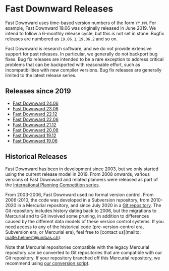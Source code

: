 # Fast Downward Releases

Fast Downward uses time-based version numbers of the form `YY.MM`. For
example, Fast Downward 19.06 was originally released in June 2019. We
intend to follow a 6-monthly release cycle, but this is not set in
stone. Bugfix releases are numbered as `19.06.1`, `19.06.2` and so
on.

Fast Downward is research software, and we do not provide extensive
support for past releases. In particular, we generally do not backport
bug fixes. Bug fix releases are intended to be a rare exception to
address critical problems that can be backported with reasonable effort,
such as incompatibilities with new compiler versions. Bug fix releases
are generally limited to the latest release series.

## Releases since 2019

-   [Fast Downward 24.06](/24.06)
-   [Fast Downward 23.06](/23.06)
-   [Fast Downward 22.12](/22.12)
-   [Fast Downward 22.06](/22.06)
-   [Fast Downward 21.12](/21.12)
-   [Fast Downward 20.06](/20.06)
-   [Fast Downward 19.12](Releases/19.12.md)
-   [Fast Downward 19.06](Releases/19.06.md)

## Historical Releases

Fast Downward has been in development since 2003, but we only started
using the current release model in 2019. From 2008 onwards, various
versions of Fast Downward and related planners were released as part of
the [International Planning Competition
series](http://www.icaps-conference.org/index.php/Main/Competitions).

From 2003-2006, Fast Downward used no formal version control. From
2006-2010, the code was developed in a Subversion repository, from
2010-2020 in a Mercurial repository, and since July 2020 in a [Git
repository](https://github.com/aibasel/downward "wikilink"). The Git
repository includes history dating back to 2006, but the migrations to
Mercurial and to Git involved some pruning, in addition to differences
caused by the different data models of these version control systems. If
you need access to any of the historical code (pre-version-control era,
Subversion era, or Mercurial era), feel free to [contact us](mailto:
malte.helmert@unibas.ch).

Note that Mercurial repositories compatible with the legacy Mercurial
repository can be converted to Git repositories that are compatible with
our Git repository. If your repository branched off this Mercurial
repository, we recommend using [our conversion
script](https://github.com/aibasel/convert-downward).
